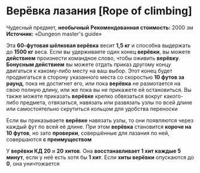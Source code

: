 # Верёвка лазания [Rope of climbing]

Чудесный предмет, **необычный**
**Рекомендованная стоимость:** 2000 зм
**Источник:** «Dungeon master's guide»

Эта **60-футовая шёлковая верёвка** весит **1,5 кг** и способна выдержать до **1500 кг** веса. Если вы удерживаете один конец **верёвки**, вы можете **действием** произнести командное слово, чтобы оживить **верёвку**. **Бонусным действием** вы можете отдать приказ другому концу двигаться к какому-либо месту на ваш выбор. Этот конец будет продвигаться в сторону указанного места со скоростью **10 футов за раунд**, пока не достигнет его, или пока **верёвка** не размотается на свою полную длину, или же пока вы не прикажете ей остановиться. Вы также можете приказать **верёвке** крепко обвязаться вокруг какого-либо предмета, отвязаться, навязать или развязать узлы по всей длине или самостоятельно скрутиться кольцом для удобства переноски

Если вы приказываете **верёвке** навязать узлы, то они появляются через каждый фут по всей её длине. При этом **верёвка** становится **короче на 10 футов**, но зато **проверки**, совершённые для лазания по ней, совершаются **с преимуществом**

У **верёвки КД 20** и **20 хитов**. Она **восстанавливает 1 хит каждые 5 минут**, если у неё есть хотя бы **1 хит**. Если **хиты верёвки** опускаются до **0**, она уничтожается